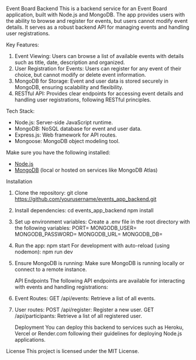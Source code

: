 Event Board Backend
This is a backend service for an Event Board application, built with Node.js and MongoDB. The app provides users with the ability to browse and register for events, but users cannot modify event details.
It serves as a robust backend API for managing events and handling user registrations.

Key Features:
1. Event Viewing: Users can browse a list of available events with details such as title, date,  description and organized.
2. User Registration for Events: Users can register for any event of their choice, but cannot modify or delete event information.
3. MongoDB for Storage: Event and user data is stored securely in MongoDB, ensuring scalability and flexibility.
4. RESTful API: Provides clear endpoints for accessing event details and handling user registrations, following RESTful principles.

Tech Stack:
- Node.js: Server-side JavaScript runtime.
- MongoDB: NoSQL database for event and user data.
- Express.js: Web framework for API routes.
- Mongoose: MongoDB object modeling tool.

Make sure you have the following installed:
- [Node.js](https://nodejs.org/)
- [MongoDB](https://www.mongodb.com/) (local or hosted on services like MongoDB Atlas)

 Installation
1. Clone the repository:
   git clone https://github.com/yourusername/events_app_backend.git
2. Install dependencies:
   cd events_app_backend
   npm install
3. Set up environment variables:
   Create a .env file in the root directory with the following variables:
   PORT=
   MONGODB_USER=
   MONGODB_PASSWORD=
   MONGODB_URL=
   MONGODB_DB=
4. Run the app:
   npm start
   For development with auto-reload (using nodemon):
   npm run dev
5. Ensure MongoDB is running: Make sure MongoDB is running locally or connect to a remote instance.

   API Endpoints
The following API endpoints are available for interacting with events and handling registrations:
1. Event Routes:
GET /api/events: Retrieve a list of all events.
2. User routes:
   POST /api/register: Register a new user.
   GET /api/participants: Retrieve a list of all registered user.

   Deployment
You can deploy this backend to services such as Heroku, Vercel or Render.com following their guidelines for deploying Node.js applications.

License
This project is licensed under the MIT License.


   
